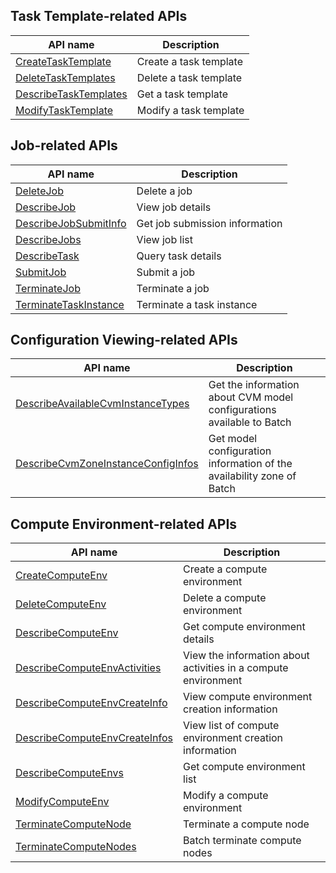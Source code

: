 ## Task Template-related APIs

| API name | Description |
|---------|---------|
| [CreateTaskTemplate](/document/api/599/30569) | Create a task template |
| [DeleteTaskTemplates](/document/api/599/30567) | Delete a task template |
| [DescribeTaskTemplates](/document/api/599/30565) | Get a task template |
| [ModifyTaskTemplate](/document/api/599/30491) | Modify a task template |

## Job-related APIs

| API name | Description |
|---------|---------|
| [DeleteJob](/document/api/599/30563) | Delete a job |
| [DescribeJob](/document/api/599/30561) | View job details |
| [DescribeJobSubmitInfo](/document/api/599/30559) | Get job submission information |
| [DescribeJobs](/document/api/599/30557) | View job list |
| [DescribeTask](/document/api/599/30555) | Query task details |
| [SubmitJob](/document/api/599/30549) | Submit a job |
| [TerminateJob](/document/api/599/30547) | Terminate a job |
| [TerminateTaskInstance](/document/api/599/30489) | Terminate a task instance |

## Configuration Viewing-related APIs

| API name | Description |
|---------|---------|
| [DescribeAvailableCvmInstanceTypes](/document/api/599/30545) | Get the information about CVM model configurations available to Batch |
| [DescribeCvmZoneInstanceConfigInfos](/document/api/599/30543) | Get model configuration information of the availability zone of Batch |

## Compute Environment-related APIs

| API name | Description |
|---------|---------|
| [CreateComputeEnv](/document/api/599/30521) | Create a compute environment |
| [DeleteComputeEnv](/document/api/599/30519) | Delete a compute environment |
| [DescribeComputeEnv](/document/api/599/30517) | Get compute environment details |
| [DescribeComputeEnvActivities](/document/api/599/30515) | View the information about activities in a compute environment|
| [DescribeComputeEnvCreateInfo](/document/api/599/30513) | View compute environment creation information |
| [DescribeComputeEnvCreateInfos](/document/api/599/30511) | View list of compute environment creation information |
| [DescribeComputeEnvs](/document/api/599/30509) | Get compute environment list |
| [ModifyComputeEnv](/document/api/599/30507) | Modify a compute environment |
| [TerminateComputeNode](/document/api/599/30505) | Terminate a compute node |
| [TerminateComputeNodes](/document/api/599/30485) | Batch terminate compute nodes |


